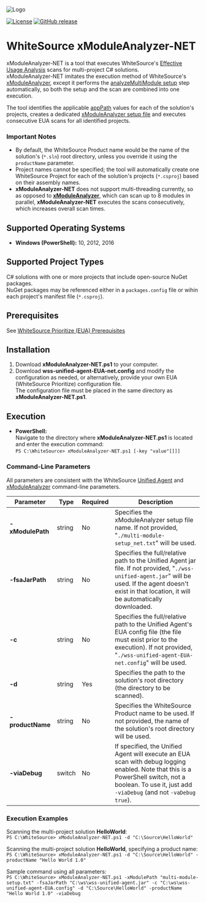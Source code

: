 ![Logo](https://whitesource-resources.s3.amazonaws.com/ws-sig-images/Whitesource_Logo_178x44.png)  

[![License](https://img.shields.io/badge/License-Apache%202.0-yellowgreen.svg)](https://opensource.org/licenses/Apache-2.0)
[![GitHub release](https://img.shields.io/github/release/whitesource-ft/wss-template.svg)](https://github.com/whitesource-ft/wss-template/releases/latest)  
# WhiteSource xModuleAnalyzer-NET
xModuleAnalyzer-NET is a tool that executes WhiteSource's [Effective Usage Analysis](https://whitesource.atlassian.net/wiki/spaces/WD/pages/572751999/Introduction+to+WhiteSource+Prioritize#IntroductiontoWhiteSourcePrioritize-WhatisEffectiveUsageAnalysis?) scans for multi-project C# solutions.  
xModuleAnalyzer-NET imitates the execution method of WhiteSource's [xModuleAnalyzer](https://whitesource.atlassian.net/wiki/spaces/WD/pages/651919363/EUA+Support+for+Multi-Module+Analysis), except it performs the [analyzeMultiModule setup](https://whitesource.atlassian.net/wiki/spaces/WD/pages/651919363/EUA+Support+for+Multi-Module+Analysis#EUA:SupportforMulti-ModuleAnalysis-Step1:RuntheUnifiedAgentwiththe'-analyzeMultiModule'Parameter) step automatically, so both the setup and the scan are combined into one execution.  

The tool identifies the applicable [appPath](https://whitesource.atlassian.net/wiki/spaces/WD/pages/651919363/EUA+Support+for+Multi-Module+Analysis#EUA:SupportforMulti-ModuleAnalysis-SetupFileStructure&Contents) values for each of the solution's projects, creates a dedicated [xModuleAnalyzer setup file](https://whitesource.atlassian.net/wiki/spaces/WD/pages/651919363/EUA+Support+for+Multi-Module+Analysis#EUA:SupportforMulti-ModuleAnalysis-SetupFileStructure&Contents) and executes consecutive EUA scans for all identified projects.  

### Important Notes
- By default, the WhiteSource Product name would be the name of the solution's (`*.sln`) root directory, unless you override it using the `productName` parameter.  
- Project names cannot be specified; the tool will automatically create one WhiteSource Project for each of the solution's projects (`*.csproj`) based on their assembly names.  
- **xModuleAnalyzer-NET** does not support multi-threading currently, so as opposed to [**xModuleAnalyzer**](https://whitesource.atlassian.net/wiki/spaces/WD/pages/651919363/EUA+Support+for+Multi-Module+Analysis), which can scan up to 8 modules in parallel, **xModuleAnalyzer-NET** executes the scans consecutively, which increases overall scan times.  

## Supported Operating Systems
- **Windows (PowerShell):**	10, 2012, 2016

## Supported Project Types
C# solutions with one or more projects that include open-source NuGet packages.  
NuGet packages may be referenced either in a `packages.config` file or wihin each project's manifest file (`*.csproj`).  

## Prerequisites
See [WhiteSource Prioritize (EUA) Prerequisites](https://whitesource.atlassian.net/wiki/spaces/WD/pages/572850338/EUA+Setting+Up+a+Project+for+Effective+Usage+Analysis)

## Installation
1. Download **xModuleAnalyzer-NET.ps1** to your computer.
2. Download **wss-unified-agent-EUA-net.config** and modify the configuration as needed, or alternatively, provide your own EUA (WhiteSource Prioritize) configuration file.  
   The configuration file must be placed in the same directory as **xModuleAnalyzer-NET.ps1**.  

## Execution
  - **PowerShell:**  
  Navigate to the directory where **xModuleAnalyzer-NET.ps1** is located and enter the execution command:  
  `PS C:\WhiteSource> xModuleAnalyzer-NET.ps1 [-key "value"[]]]`  

### Command-Line Parameters
All parameters are consistent with the WhiteSource [Unified Agent](https://whitesource.atlassian.net/wiki/spaces/WD/pages/1544880156/Unified+Agent+Configuration+Parameters#Configuration-File-Parameters) and [xModuleAnalyzer](https://whitesource.atlassian.net/wiki/spaces/WD/pages/651919363/EUA+Support+for+Multi-Module+Analysis#EUA:SupportforMulti-ModuleAnalysis-CommandLineParameters) command-line parameters.  

| Parameter | Type | Required | Description |
| --- | --- | --- | --- |
| **-xModulePath** | string | No | Specifies the xModuleAnalyzer setup file name. If not provided, "`./multi-module-setup_net.txt`" will be used. |
| **-fsaJarPath** | string | No | Specifies the full/relative path to the Unified Agent jar file. If not provided, "`./wss-unified-agent.jar`" will be used. If the agent doesn't exist in that location, it will be automatically downloaded. |
| **-c** | string | No | Specifies the full/relative path to the Unified Agent's EUA config file (the file must exist prior to the execution). If not provided, "`./wss-unified-agent-EUA-net.config`" will be used. |
| **-d** | string | Yes | Specifies the path to the solution's root directory (the directory to be scanned). |
| **-productName** | string | No | Specifies the WhiteSource Product name to be used. If not provided, the name of the solution's root directory will be used. |
| **-viaDebug** | switch | No | If specified, the Unified Agent will execute an EUA scan with debug logging enabled. Note that this is a PowerShell switch, not a boolean. To use it, just add `-viaDebug` (and not `-vaDebug true`). |

### Execution Examples
Scanning the multi-project solution **HelloWorld**:  
`PS C:\WhiteSource> xModuleAnalyzer-NET.ps1 -d "C:\Source\HelloWorld"`  
  
Scanning the multi-project solution **HelloWorld**, specifying a product name:  
`PS C:\WhiteSource> xModuleAnalyzer-NET.ps1 -d "C:\Source\HelloWorld" -productName "Hello World 1.0"`  
  
Sample command using all parameters:  
`PS C:\WhiteSource> xModuleAnalyzer-NET.ps1 -xModulePath "multi-module-setup.txt" -fsaJarPath "C:\ws\wss-unified-agent.jar" -c "C:\ws\wss-unified-agent-EUA.config" -d "C:\Source\HelloWorld" -productName "Hello World 1.0" -viaDebug`  
  
